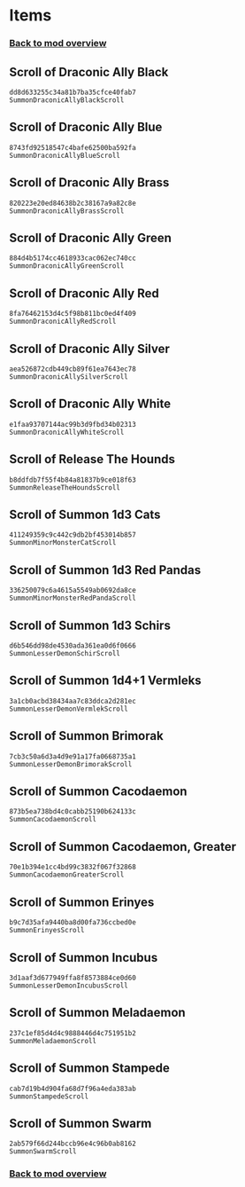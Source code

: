# Items

### [Back to mod overview](./README.md)

## Scroll of Draconic Ally Black



`dd8d633255c34a81b7ba35cfce40fab7`  
`SummonDraconicAllyBlackScroll`  

## Scroll of Draconic Ally Blue



`8743fd92518547c4bafe62500ba592fa`  
`SummonDraconicAllyBlueScroll`  

## Scroll of Draconic Ally Brass



`820223e20ed84638b2c38167a9a82c8e`  
`SummonDraconicAllyBrassScroll`  

## Scroll of Draconic Ally Green



`884d4b5174cc4618933cac062ec740cc`  
`SummonDraconicAllyGreenScroll`  

## Scroll of Draconic Ally Red



`8fa76462153d4c5f98b811bc0ed4f409`  
`SummonDraconicAllyRedScroll`  

## Scroll of Draconic Ally Silver



`aea526872cdb449cb89f61ea7643ec78`  
`SummonDraconicAllySilverScroll`  

## Scroll of Draconic Ally White



`e1faa93707144ac99b3d9fbd34b02313`  
`SummonDraconicAllyWhiteScroll`  

## Scroll of Release The Hounds



`b8ddfdb7f55f4b84a81837b9ce018f63`  
`SummonReleaseTheHoundsScroll`  

## Scroll of Summon 1d3 Cats



`411249359c9c442c9db2bf453014b857`  
`SummonMinorMonsterCatScroll`  

## Scroll of Summon 1d3 Red Pandas



`336250079c6a4615a5549ab0692da8ce`  
`SummonMinorMonsterRedPandaScroll`  

## Scroll of Summon 1d3 Schirs



`d6b546dd98de4530ada361ea0d6f0666`  
`SummonLesserDemonSchirScroll`  

## Scroll of Summon 1d4+1 Vermleks



`3a1cb0acbd38434aa7c83ddca2d281ec`  
`SummonLesserDemonVermlekScroll`  

## Scroll of Summon Brimorak



`7cb3c50a6d3a4d9e91a17fa0668735a1`  
`SummonLesserDemonBrimorakScroll`  

## Scroll of Summon Cacodaemon



`873b5ea738bd4c0cabb25190b624133c`  
`SummonCacodaemonScroll`  

## Scroll of Summon Cacodaemon, Greater



`70e1b394e1cc4bd99c3832f067f32868`  
`SummonCacodaemonGreaterScroll`  

## Scroll of Summon Erinyes



`b9c7d35afa9440ba8d00fa736ccbed0e`  
`SummonErinyesScroll`  

## Scroll of Summon Incubus



`3d1aaf3d677949ffa8f8573884ce0d60`  
`SummonLesserDemonIncubusScroll`  

## Scroll of Summon Meladaemon



`237c1ef85d4d4c9888446d4c751951b2`  
`SummonMeladaemonScroll`  

## Scroll of Summon Stampede



`cab7d19b4d904fa68d7f96a4eda383ab`  
`SummonStampedeScroll`  

## Scroll of Summon Swarm



`2ab579f66d244bccb96e4c96b0ab8162`  
`SummonSwarmScroll`  


### [Back to mod overview](./README.md)
